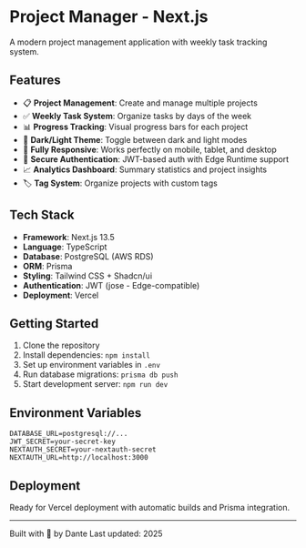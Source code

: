 # Project Manager - Next.js

A modern project management application with weekly task tracking system.

## Features

- 📋 **Project Management**: Create and manage multiple projects
- ✅ **Weekly Task System**: Organize tasks by days of the week
- 📊 **Progress Tracking**: Visual progress bars for each project
- 🎨 **Dark/Light Theme**: Toggle between dark and light modes
- 📱 **Fully Responsive**: Works perfectly on mobile, tablet, and desktop
- 🔐 **Secure Authentication**: JWT-based auth with Edge Runtime support
- 📈 **Analytics Dashboard**: Summary statistics and project insights
- 🏷️ **Tag System**: Organize projects with custom tags

## Tech Stack

- **Framework**: Next.js 13.5
- **Language**: TypeScript
- **Database**: PostgreSQL (AWS RDS)
- **ORM**: Prisma
- **Styling**: Tailwind CSS + Shadcn/ui
- **Authentication**: JWT (jose - Edge-compatible)
- **Deployment**: Vercel

## Getting Started

1. Clone the repository
2. Install dependencies: `npm install`
3. Set up environment variables in `.env`
4. Run database migrations: `prisma db push`
5. Start development server: `npm run dev`

## Environment Variables

```env
DATABASE_URL=postgresql://...
JWT_SECRET=your-secret-key
NEXTAUTH_SECRET=your-nextauth-secret
NEXTAUTH_URL=http://localhost:3000
```

## Deployment

Ready for Vercel deployment with automatic builds and Prisma integration.

---

Built with 💙 by Dante
Last updated: 2025